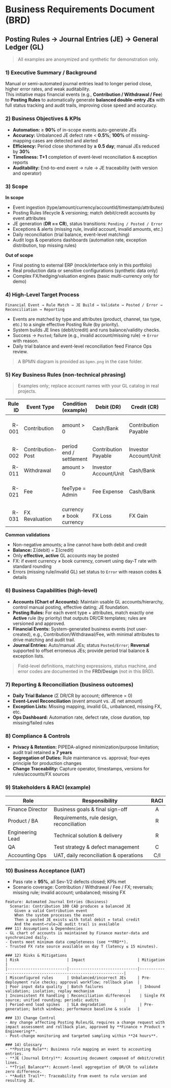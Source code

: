 # Business Requirements Document (BRD)
## Posting Rules → Journal Entries (JE) → General Ledger (GL)

> All examples are anonymized and synthetic for demonstration only.

### 1) Executive Summary / Background
Manual or semi-automated journal entries lead to longer period close, higher error rates, and weak auditability.  
This initiative maps financial events (e.g., **Contribution / Withdrawal / Fee**) to **Posting Rules** to automatically generate **balanced double-entry JEs** with full status tracking and audit trails, improving close speed and accuracy.

### 2) Business Objectives & KPIs
- **Automation:** ≥ **90%** of in-scope events auto-generate JEs  
- **Accuracy:** Unbalanced JE defect rate < **0.5%**; **100%** of missing-mapping cases are detected and alerted  
- **Efficiency:** Period close shortened by **≥ 0.5 day**; manual JEs reduced by **30%**  
- **Timeliness:** **T+1** completion of event-level reconciliation & exception reports  
- **Auditability:** End-to-end event → rule → JE traceability (with version and operator)

### 3) Scope
**In scope**
- Event ingestion (type/amount/currency/accountId/timestamp/attributes)
- Posting Rules lifecycle & versioning; match debit/credit accounts by event attributes
- JE generation (**DR == CR**), status transitions: `Pending / Posted / Error`
- Exceptions & alerts (missing rule, invalid account, invalid amounts, etc.)
- Daily reconciliation (trial balance, event-level matching)
- Audit logs & operations dashboards (automation rate, exception distribution, top missing rules)

**Out of scope**
- Final posting to external ERP (mock/interface only in this portfolio)
- Real production data or sensitive configurations (synthetic data only)
- Complex FX/hedging/valuation engines (basic multi-currency only for demo)

### 4) High-Level Target Process
`Financial Event → Rule Match → JE Build → Validate → Posted / Error → Reconciliation → Reporting`

- Events are matched by type and attributes (product, channel, tax type, etc.) to a single effective Posting Rule (by priority).
- System builds JE lines (debit/credit) and runs balance/validity checks.
- Success → `Posted`; failure (e.g., invalid account/missing rule) → `Error` with reason.
- Daily trial balance and event-level reconciliation feed Finance Ops review.

> A BPMN diagram is provided as `bpmn.png` in the case folder.

### 5) Key Business Rules (non-technical phrasing)
> Examples only; replace account names with your GL catalog in real projects.

| Rule ID | Event Type           | Condition (example)         | Debit (DR)              | Credit (CR)                 | Note                                   |
|--------:|----------------------|-----------------------------|-------------------------|-----------------------------|----------------------------------------|
| R-001   | Contribution         | amount > 0                  | Cash/Bank               | Contribution Payable        | Cash in; recognize payable to investor |
| R-002   | Contribution-Post    | period end / settlement     | Contribution Payable    | Investor Account/Unit       | Move payable to investor equity        |
| R-011   | Withdrawal           | amount > 0                  | Investor Account/Unit   | Cash/Bank                   | Investor redemption                     |
| R-021   | Fee                  | feeType = Admin             | Fee Expense             | Cash/Bank                   | Policy-dependent revenue/expense side   |
| R-031   | FX Revaluation       | currency ≠ book currency    | FX Loss                 | FX Gain                     | Period-end reval (demo)                 |

**Common validations**
- Non-negative amounts; a line cannot have both debit and credit
- **Balance:** Σ(debit) = Σ(credit)
- Only **effective, active** GL accounts may be posted
- FX: if event currency ≠ book currency, convert using day-T rate with standard rounding
- Errors (missing rule/invalid GL) set status to `Error` with reason codes & details

### 6) Business Capabilities (high-level)
- **Accounts (Chart of Accounts):** Maintain usable GL accounts/hierarchy, control manual posting, effective dating; JE foundation.  
- **Posting Rules:** For each event type + attributes, match exactly one **Active** rule (by priority) that outputs DR/CR templates; rules are versioned and approved.  
- **Financial Events:** System-generated business events (not user-created), e.g., Contribution/Withdrawal/Fee, with minimal attributes to drive matching and audit trail.  
- **Journal Entries:** Auto/manual JEs; status `Posted/Error`; **Reversal** supported to offset erroneous JEs; provide period trial balance & exception lists.

> Field-level definitions, matching expressions, status machine, and error codes are documented in the **FRD/Design** (not in this BRD).

### 7) Reporting & Reconciliation (business outcomes)
- **Daily Trial Balance** (Σ DR/CR by account; difference = 0)  
- **Event-Level Reconciliation** (event amount vs. JE net amount)  
- **Exception Lists:** Missing mapping, invalid GL, unbalanced, missing FX, etc.  
- **Ops Dashboard:** Automation rate, defect rate, close duration, top missing/failed rules

### 8) Compliance & Controls
- **Privacy & Retention:** PIPEDA-aligned minimization/purpose limitation; audit trail retained **≥ 7 years**  
- **Segregation of Duties:** Rule maintenance vs. approval; four-eyes principle for production changes  
- **Change Traceability:** Capture operator, timestamps, versions for rules/accounts/FX sources

### 9) Stakeholders & RACI (example)
| Role              | Responsibility                          | RACI |
|-------------------|------------------------------------------|:---:|
| Finance Director  | Business goals & final sign-off          |  A  |
| Product / BA      | Requirements, rule design, reconciliation|  R  |
| Engineering Lead  | Technical solution & delivery            |  R  |
| QA                | Test strategy & defect management        |  C  |
| Accounting Ops    | UAT, daily reconciliation & operations   | C/I |

### 10) Business Acceptance (UAT)
- Pass rate ≥ **95%**, all Sev-1/2 defects closed; KPIs met  
- Scenario coverage: Contribution / Withdrawal / Fee / FX; reversals; missing rule; invalid account; unbalanced; missing FX  
```gherkin
Feature: Automated Journal Entries (Business)
  Scenario: Contribution 100 CAD produces a balanced JE
    Given a valid Contribution event
    When the system processes the event
    Then a posted JE exists with total debit = total credit
    And the event→rule→JE audit trail is available
### 11) Assumptions & Dependencies
- GL chart of accounts is maintained by Finance master-data and synchronized daily.
- Events meet minimum data completeness (see **FRD**).
- Trusted FX rate source available on day T (latency ≤ 15 minutes).

### 12) Risks & Mitigations
| Risk                     | Impact                       | Mitigation                                                    |
|--------------------------|------------------------------|---------------------------------------------------------------|
| Misconfigured rules      | Unbalanced/incorrect JEs     | Pre-deployment rule checks; approval workflow; rollback plan  |
| Poor input data quality  | Batch failures                | Inbound validation; isolation; replay mechanism               |
| Inconsistent FX handling | Reconciliation differences    | Single FX source; unified rounding; periodic audits           |
| Period-end load spikes   | SLA degradation               | Pre-generation; batch windows; performance baseline & scale   |

### 13) Change Control
- Any change affecting Posting Rules/GL requires a change request with impact assessment and rollback plan, approved by **Finance + Product + Engineering**.
- Post-change monitoring and targeted sampling within **24 hours**.

### 14) Glossary
- **Posting Rule**: Business rule mapping an event to accounting entries.  
- **JE (Journal Entry)**: Accounting document composed of debit/credit lines.  
- **Trial Balance**: Account-level aggregation of DR/CR to validate zero difference.  
- **Audit Trail**: Traceability from event to rule version and resulting JE.
